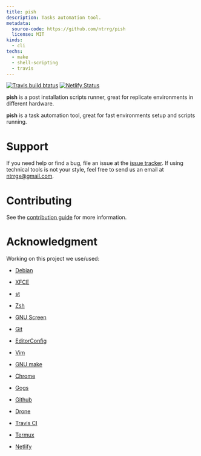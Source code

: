 ```yaml
---
title: pish
description: Tasks automation tool.
metadata:
  source-code: https://github.com/ntrrg/pish
  license: MIT
kinds:
  - cli
techs:
  - make
  - shell-scripting
  - travis
---
```


[![Travis build btatus](https://travis-ci.com/ntrrg/pish.svg?branch=master)](https://travis-ci.com/ntrrg/pish)
[![Netlify Status](https://api.netlify.com/api/v1/badges/e7a9a24f-86a4-4521-be4d-85538718861b/deploy-status)](https://app.netlify.com/sites/ntrrg-post-install/deploys)

**pish** is a post installation scripts runner, great for replicate
environments in different hardware.

**pish** is a task automation tool, great for fast environments setup and
scripts running.

# Support

If you need help or find a bug, file an issue at the [issue tracker](https://github.com/ntrrg/pish/issues).
If using technical tools is not your style, feel free to send us an email at
ntrrgx@gmail.com.

# Contributing

See the [contribution guide](https://github.com/ntrrg/pish/blob/master/CONTRIBUTING.md)
for more information.

# Acknowledgment

Working on this project we use/used:

* [Debian](https://www.debian.org/)

* [XFCE](https://xfce.org/)

* [st](https://st.suckless.org/)

* [Zsh](http://www.zsh.org/)

* [GNU Screen](https://www.gnu.org/software/screen)

* [Git](https://git-scm.com/)

* [EditorConfig](http://editorconfig.org/)

* [Vim](https://www.vim.org/)

* [GNU make](https://www.gnu.org/software/make/)

* [Chrome](https://www.google.com/chrome/browser/desktop/index.html)

* [Gogs](https://gogs.io/)

* [Github](https://github.com)

* [Drone](https://drone.io/)

* [Travis CI](https://travis-ci.org)

* [Termux](https://termux.com)

* [Netlify](https://www.netlify.com/)

